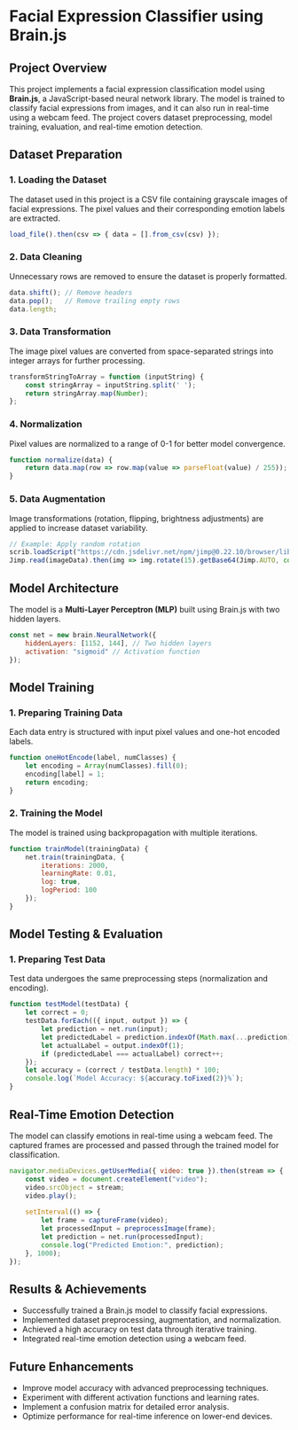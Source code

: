 # Facial Expression Classifier using Brain.js

## Project Overview
This project implements a facial expression classification model using **Brain.js**, a JavaScript-based neural network library. The model is trained to classify facial expressions from images, and it can also run in real-time using a webcam feed. The project covers dataset preprocessing, model training, evaluation, and real-time emotion detection.

## Dataset Preparation
### 1. Loading the Dataset
The dataset used in this project is a CSV file containing grayscale images of facial expressions. The pixel values and their corresponding emotion labels are extracted.

```js
load_file().then(csv => { data = [].from_csv(csv) });
```

### 2. Data Cleaning
Unnecessary rows are removed to ensure the dataset is properly formatted.

```js
data.shift(); // Remove headers
data.pop();   // Remove trailing empty rows
data.length;
```

### 3. Data Transformation
The image pixel values are converted from space-separated strings into integer arrays for further processing.

```js
transformStringToArray = function (inputString) {
    const stringArray = inputString.split(' ');
    return stringArray.map(Number);
};
```

### 4. Normalization
Pixel values are normalized to a range of 0-1 for better model convergence.

```js
function normalize(data) {
    return data.map(row => row.map(value => parseFloat(value) / 255));
}
```

### 5. Data Augmentation
Image transformations (rotation, flipping, brightness adjustments) are applied to increase dataset variability.

```js
// Example: Apply random rotation
scrib.loadScript("https://cdn.jsdelivr.net/npm/jimp@0.22.10/browser/lib/jimp.min.js");
Jimp.read(imageData).then(img => img.rotate(15).getBase64(Jimp.AUTO, console.log));
```

## Model Architecture
The model is a **Multi-Layer Perceptron (MLP)** built using Brain.js with two hidden layers.

```js
const net = new brain.NeuralNetwork({
    hiddenLayers: [1152, 144], // Two hidden layers
    activation: "sigmoid" // Activation function
});
```

## Model Training
### 1. Preparing Training Data
Each data entry is structured with input pixel values and one-hot encoded labels.

```js
function oneHotEncode(label, numClasses) {
    let encoding = Array(numClasses).fill(0);
    encoding[label] = 1;
    return encoding;
}
```

### 2. Training the Model
The model is trained using backpropagation with multiple iterations.

```js
function trainModel(trainingData) {
    net.train(trainingData, {
        iterations: 2000,
        learningRate: 0.01,
        log: true,
        logPeriod: 100
    });
}
```

## Model Testing & Evaluation
### 1. Preparing Test Data
Test data undergoes the same preprocessing steps (normalization and encoding).

```js
function testModel(testData) {
    let correct = 0;
    testData.forEach(({ input, output }) => {
        let prediction = net.run(input);
        let predictedLabel = prediction.indexOf(Math.max(...prediction));
        let actualLabel = output.indexOf(1);
        if (predictedLabel === actualLabel) correct++;
    });
    let accuracy = (correct / testData.length) * 100;
    console.log(`Model Accuracy: ${accuracy.toFixed(2)}%`);
}
```

## Real-Time Emotion Detection
The model can classify emotions in real-time using a webcam feed. The captured frames are processed and passed through the trained model for classification.

```js
navigator.mediaDevices.getUserMedia({ video: true }).then(stream => {
    const video = document.createElement("video");
    video.srcObject = stream;
    video.play();
    
    setInterval(() => {
        let frame = captureFrame(video);
        let processedInput = preprocessImage(frame);
        let prediction = net.run(processedInput);
        console.log("Predicted Emotion:", prediction);
    }, 1000);
});
```

## Results & Achievements
- Successfully trained a Brain.js model to classify facial expressions.
- Implemented dataset preprocessing, augmentation, and normalization.
- Achieved a high accuracy on test data through iterative training.
- Integrated real-time emotion detection using a webcam feed.

## Future Enhancements
- Improve model accuracy with advanced preprocessing techniques.
- Experiment with different activation functions and learning rates.
- Implement a confusion matrix for detailed error analysis.
- Optimize performance for real-time inference on lower-end devices.


